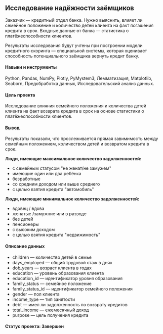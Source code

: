 ## Исследование надёжности заёмщиков
Заказчик — кредитный отдел банка. 
Нужно выяснить, влияет ли семейное положение и количество детей клиента на факт погашения кредита в срок. 
Входные данные от банка — статистика о платёжеспособности клиентов.

Результаты исследования будут учтены при построении модели кредитного скоринга — специальной системы, 
которая оценивает способность потенциального заёмщика вернуть кредит банку.

#### Навыки и инструменты
Python, Pandas, NumPy, Plotly, PyMystem3, Лемматизация, Matplotlib, Seaborn, Предобработка данных, Исследовательский анализ данных.

#### Цель проекта
Исследование влияния семейного положения и количества детей клиента на факт возврата кредита в срок на основе статистики о платёжеспособности клиентов.

#### Вывод 
Результаты показали, что прослеживается прямая завимимость между семейным положением, количеством детей и возвратом кредита в срок.

**Люди, имеющие максимальное количество задолженностей:**

* с семейным статусом "не женат/не замужем"
* имеющие один или два ребёнка
* безработные
* со средним доходом или выше среднего
* с целью взятия кредита "автомобиль"

**Люди, имеющие минимальное количество задолженностей:**

* вдовец / вдова
* женатые /замужние или в разводе
* без детей
* пенсионеры
* с высоким доходом
* с целью взятия кредита "недвижимость"

#### Описание данных

* children — количество детей в семье
* days_employed — общий трудовой стаж в днях
* dob_years — возраст клиента в годах
* education — уровень образования клиента
* education_id — идентификатор уровня образования
* family_status — семейное положение
* family_status_id — идентификатор семейного положения
* gender — пол клиента
* income_type — тип занятости
* debt — имел ли задолженность по возврату кредитов
* total_income — ежемесячный доход
* purpose — цель получения кредита


#### Статус проекта: Завершен